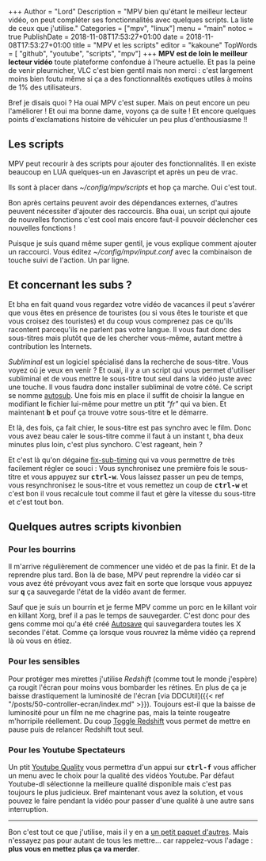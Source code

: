 +++
Author = "Lord"
Description = "MPV bien qu'étant le meilleur lecteur vidéo, on peut compléter ses fonctionnalités avec quelques scripts. La liste de ceux que j'utilise."
Categories = ["mpv", "linux"]
menu = "main"
notoc = true
PublishDate = 2018-11-08T17:53:27+01:00
date = 2018-11-08T17:53:27+01:00
title = "MPV et les scripts"
editor = "kakoune"
TopWords = [  "github", "youtube", "scripts", "mpv"]
+++
**MPV est de loin le meilleur lecteur vidéo** toute plateforme confondue à l'heure actuelle.
Et pas la peine de venir pleurnicher, VLC c'est bien gentil mais non merci : c'est largement moins bien foutu même si ça a des fonctionnalités exotiques utiles à moins de 1% des utilisateurs.

Bref je disais quoi ?
Ha ouai MPV c'est super.
Mais on peut encore un peu l'améliorer !
Et oui ma bonne dame, voyons ça de suite !
Et encore quelques points d'exclamations histoire de véhiculer un peu plus d'enthousiasme !!

## Les scripts
MPV peut recourir à des scripts pour ajouter des fonctionnalités.
Il en existe beaucoup en LUA quelques-un en Javascript et après un peu de vrac.

Ils sont à placer dans *~/config/mpv/scripts* et hop ça marche.
Oui c'est tout.

Bon après certains peuvent avoir des dépendances externes, d'autres peuvent nécessiter d'ajouter des raccourcis.
Bha ouai, un script qui ajoute de nouvelles fonctions c'est cool mais encore faut-il pouvoir déclencher ces nouvelles fonctions !

Puisque je suis quand même super gentil, je vous explique comment ajouter un raccourci.
Vous éditez *~/config/mpv/input.conf* avec la combinaison de touche suivi de l'action.
Un par ligne.

## Et concernant les subs ?
Et bha en fait quand vous regardez votre vidéo de vacances il peut s'avérer que vous êtes en présence de touristes (ou si vous êtes le touriste et que vous croisez des touristes) et du coup vous comprenez pas ce qu'ils racontent parcequ'ils ne parlent pas votre langue.
Il vous faut donc des sous-titres mais plutôt que de les chercher vous-même, autant mettre à contribution les Internets.

*Subliminal* est un logiciel spécialisé dans la recherche de sous-titre.
Vous voyez où je veux en venir ?
Et ouai, il y a un script qui vous permet d'utiliser subliminal et de vous mettre le sous-titre tout seul dans la vidéo juste avec une touche.
Il vous faudra donc installer subliminal de votre côté.
Ce script se nomme [autosub](https://github.com/vayan/autosub-mpv).
Une fois mis en place il suffit de choisir la langue en modifiant le fichier lui-même pour mettre un ptit *"fr"* qui va bien.
Et maintenant **<kbd>b</kbd>** et pouf ça trouve votre sous-titre et le démarre.

Et là, des fois, ça fait chier, le sous-titre est pas synchro avec le film.
Donc vous avez beau caler le sous-titre comme il faut à un instant t, bha deux minutes plus loin, c'est plus synchoro.
C'est rageant, hein ?

Et c'est là qu'on dégaine [fix-sub-timing](https://github.com/wiiaboo/mpv-scripts/blob/master/fix-sub-timing.lua) qui va vous permettre de très facilement régler ce souci :
Vous synchronisez une première fois le sous-titre et vous appuyez sur **<kbd>ctrl-w</kbd>**.
Vous laissez passer un peu de temps, vous resynchronisez le sous-titre et vous remettez un coup de **<kbd>ctrl-w</kbd>** et c'est bon il vous recalcule tout comme il faut et gère la vitesse du sous-titre et c'est tout bon.

## Quelques autres scripts kivonbien

### Pour les bourrins
Il m'arrive régulièrement de commencer une vidéo et de pas la finir.
Et de la reprendre plus tard.
Bon là de base, MPV peut reprendre la vidéo car si vous avez été prévoyant vous avez fait en sorte que lorsque vous appuyez sur **<kbd>q</kbd>** ça sauvegarde l'état de la vidéo avant de fermer.

Sauf que je suis un bourrin et je ferme MPV comme un porc en le killant voir en killant Xorg, bref il a pas le temps de sauvegarder.
C'est donc pour des gens comme moi qu'a été créé [Autosave](https://gist.github.com/Hakkin/5489e511bd6c8068a0fc09304c9c5a82) qui sauvegardera toutes les X secondes l'état.
Comme ça lorsque vous rouvrez la même vidéo ça reprend là où vous en étiez.

### Pour les sensibles
Pour protéger mes mirettes j'utilise *Redshift* (comme tout le monde j'espère) ça rougit l'écran pour moins vous bombarder les rétines.
En plus de ça je baisse drastiquement la luminosité de l'écran [via DDCUtil]({{< ref "/posts/50-controller-ecran/index.md" >}}).
Toujours est-il que la baisse de luminosité pour un film ne me chagrine pas, mais la teinte rougeatre m'horripile réellement.
Du coup [Toggle Redshift](https://repo.or.cz/q3cpma-dotfiles.git/blob_plain/HEAD:/.config/mpv/scripts/redshift_toggle.lua) vous permet de mettre en pause puis de relancer Redshift tout seul.

### Pour les Youtube Spectateurs
Un ptit [Youtube Quality](https://github.com/jgreco/mpv-youtube-quality) vous permettra d'un appui sur **<kbd>ctrl-f</kbd>** vous afficher un menu avec le choix pour la qualité des vidéos Youtube.
Par défaut Youtube-dl sélectionne la meilleure qualité disponible mais c'est pas toujours le plus judicieux.
Bref maintenant vous avez la solution, et vous pouvez le faire pendant la vidéo pour passer d'une qualité à une autre sans interruption.

-------

Bon c'est tout ce que j'utilise, mais il y en a [un petit paquet d'autres](https://github.com/mpv-player/mpv/wiki/User-Scripts).
Mais n'essayez pas pour autant de tous les mettre… car rappelez-vous l'adage : **plus vous en mettez plus ça va merder**.
